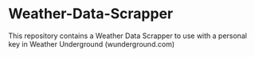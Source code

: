 # Weather-Data-Scrapper
This repository contains a Weather Data Scrapper to use with a personal key in Weather Underground (wunderground.com)
